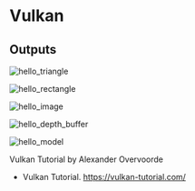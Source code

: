 # Vulkan

## Outputs

![hello_triangle](https://user-images.githubusercontent.com/76731692/137403297-ebaf67d3-0ad8-4391-aed4-3b52e68e7124.jpg)

![hello_rectangle](https://user-images.githubusercontent.com/76731692/137403303-f4becec5-a43d-4204-9c2f-4ffccbc604d6.jpg)

![hello_image](https://user-images.githubusercontent.com/76731692/137403312-cd91a354-67a3-4633-8fc4-23d497b4eec4.jpg)

![hello_depth_buffer](https://user-images.githubusercontent.com/76731692/137403315-66c46634-d382-47c5-9a7b-9b01cfe4bc0f.jpg)

![hello_model](https://user-images.githubusercontent.com/76731692/137403319-016c80ba-129d-4c88-9426-07e2444b8bad.jpg)

Vulkan Tutorial by Alexander Overvoorde
- Vulkan Tutorial. https://vulkan-tutorial.com/
